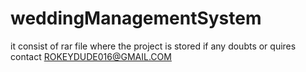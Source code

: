 # weddingManagementSystem
it consist of rar file where the project is stored if any doubts or quires contact ROKEYDUDE016@GMAIL.COM
